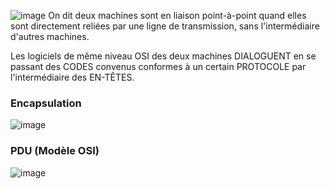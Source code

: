 ![image](https://user-images.githubusercontent.com/83721477/193522620-c422aba3-ba33-4cc9-b552-8ad78e2c820c.png)
On dit deux machines sont en liaison point-à-point
quand elles sont directement reliées par une ligne de transmission,
sans l'intermédiaire d'autres machines.

Les logiciels de même niveau OSI des deux machines DIALOGUENT
en se passant des CODES convenus conformes à un certain PROTOCOLE
par l'intermédiaire des EN-TÊTES.

### Encapsulation
![image](https://user-images.githubusercontent.com/83721477/193523187-d003504a-69eb-4c0b-83b5-8e33b2851621.png)

### PDU (Modèle OSI)

![image](https://user-images.githubusercontent.com/83721477/193523637-556dd7b7-8bb3-4ac0-8129-af8d9c423c2a.png)


